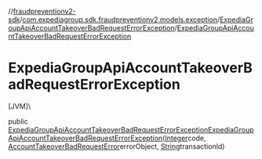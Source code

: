 //[fraudpreventionv2-sdk](../../../index.md)/[com.expediagroup.sdk.fraudpreventionv2.models.exception](../index.md)/[ExpediaGroupApiAccountTakeoverBadRequestErrorException](index.md)/[ExpediaGroupApiAccountTakeoverBadRequestErrorException](-expedia-group-api-account-takeover-bad-request-error-exception.md)

# ExpediaGroupApiAccountTakeoverBadRequestErrorException

[JVM]\

public [ExpediaGroupApiAccountTakeoverBadRequestErrorException](index.md)[ExpediaGroupApiAccountTakeoverBadRequestErrorException](-expedia-group-api-account-takeover-bad-request-error-exception.md)([Integer](https://docs.oracle.com/javase/8/docs/api/java/lang/Integer.html)code, [AccountTakeoverBadRequestError](../../com.expediagroup.sdk.fraudpreventionv2.models/-account-takeover-bad-request-error/index.md)errorObject, [String](https://docs.oracle.com/javase/8/docs/api/java/lang/String.html)transactionId)
